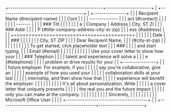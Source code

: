 +----------------------------------------------+----------------------+
| +----------------------------------------+   | +----------------+   |
| | Recipient Name {#recipient-name}       |   | | Cont           |   |
| | --------------                         |   | | act {#contact} |   |
| |                                        |   | | -------        |   |
| | ### Titl                               |   | |                |   |
| | e \| Company \| Address \| City, ST ZI |   | | ### Addr       |   |
| | P {#title-company-address-city-st-zip} |   | | ess {#address} |   |
| +========================================+   | |                |   |
| | Date                                   |   | | ###            |   |
| |                                        |   | |  City, ST ZIP  |   |
| | Dear Recipient Name,                   |   | | {#city-st-zip} |   |
| |                                        |   | |                |   |
| | To get started, click placeholder text |   | | ###            |   |
| | and start typing.                      |   | | Email {#email} |   |
| |                                        |   | |                |   |
| | Use your cover letter to show how your |   | | ### Telephon   |   |
| | talent and experience will solve a     |   | | e {#telephone} |   |
| | problem or drive results for your      |   | +----------------+   |
| | future employer. For example, if you   |   |                      |
| | say you're collaborative, give an      |   |                      |
| | example of how you used your           |   |                      |
| | collaboration skills at your last      |   |                      |
| | internship, and then show how that     |   |                      |
| | experience will benefit the employer.  |   |                      |
| |                                        |   |                      |
| | It's all about personalization. Write  |   |                      |
| | a cover letter that uniquely presents  |   |                      |
| | the real you and the future impact     |   |                      |
| | only you can make at the company.      |   |                      |
| |                                        |   |                      |
| | Sincerely,                             |   |                      |
| |                                        |   |                      |
| | Microsoft Office User                  |   |                      |
| +----------------------------------------+   |                      |
+----------------------------------------------+----------------------+
